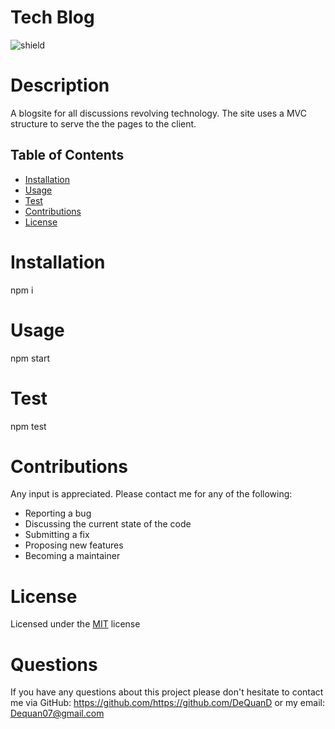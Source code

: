 # Tech Blog 
  ![shield](https://img.shields.io/badge/License-MIT-success)
  # Description
  A blogsite for all discussions revolving technology. The site uses a MVC structure to serve the the pages to the client.

  ## Table of Contents
 * [Installation](#installation)
 * [Usage](#usage)
 * [Test](#test)
 * [Contributions](#contributions)
 * [License](#license)

  # Installation
  npm i

  # Usage
  npm start

  # Test
  npm test

  # Contributions
  Any input is appreciated. Please contact me for any of the following:
 - Reporting a bug
 - Discussing the current state of the code
 - Submitting a fix
 - Proposing new features
 - Becoming a maintainer

  # License
 Licensed under the  [MIT](https://opensource.org/licenses/MIT) license
 

  # Questions

  If you have any questions about this project please don't hesitate to contact me via GitHub: https://github.com/https://github.com/DeQuanD or my email: Dequan07@gmail.com

